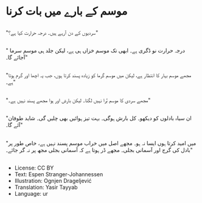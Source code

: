 # موسم کے بارے میں بات کرنا

##
"سردیوں کے دن آرہے ہیں۔ درجہ حرارت کیا ہے؟"

##
" درجہ حرارت نو ڈگری ہے۔ ابھی تک موسم خزاں ہی ہے، لیکن جلد ہی موسم سرما آجائے گا۔"

##
"مجھے موسم بہار کا انتظار ہے، لیکن میں موسم گرما کو زیادہ پسند کرتا ہوں، جب یہ اچھا اور گرم ہوتا ہے۔"

##
"مجھے سردی کا موسم بُرا نہیں لگتا۔ لیکن بارش اور ہوا مجھے پسند نہیں ہے۔"

##
"ان سیاہ بادلوں کو دیکھو۔ کل بارش ہوگی۔ بہت تیز ہوائیں بھی چلیں گی۔ شاید طوفان آئے گا۔"

##
"میں امید کرتا ہوں ایسا نہ ہو۔ مجھے اصل میں خراب موسم پسند نہیں ہے، خاص طور پر بادل کی گرج اور آسمانی بجلی۔ مجھے ڈر ہوتا ہے کہ آسمانی بجلی مجھ پر نہ گر جائے۔"

##
* License: CC BY
* Text: Espen Stranger-Johannessen
* Illustration: Ognjen Drageljević
* Translation: Yasir Tayyab
* Language: ur
